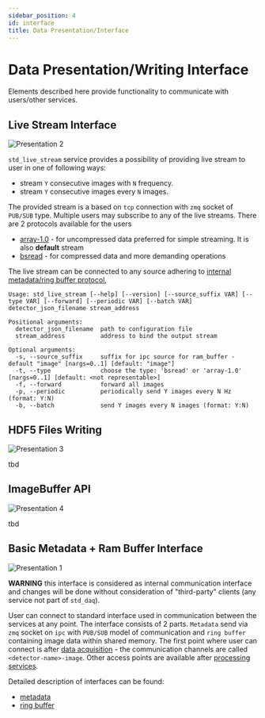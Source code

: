 ```yaml
---
sidebar_position: 4
id: interface
title: Data Presentation/Interface
---
```


# Data Presentation/Writing Interface

Elements described here provide functionality to communicate with users/other services.

## Live Stream Interface

![Presentation 2](/img/presentation_2.svg)


`std_live_stream` service provides a possibility of providing live stream to user in one of following ways:

- stream `Y` consecutive images with `N` frequency.
- stream `Y` consecutive images every `N` images.

The provided stream is a based on `tcp` connection with `zmq` socket of `PUB/SUB` type. Multiple users may subscribe to any of the live streams. There are 2 protocols available for the users

- [array-1.0](https://github.com/paulscherrerinstitute/htypes/tree/master) - for uncompressed data preferred for simple streaming. It is also **default** stream
- [bsread](https://git.psi.ch/sf_daq/bsread_specification) - for compressed data and more demanding operations

The live stream can be connected to any source adhering to [internal metadata/ring buffer protocol](#basic-metadata--ram-buffer-interface),

```text
Usage: std_live_stream [--help] [--version] [--source_suffix VAR] [--type VAR] [--forward] [--periodic VAR] [--batch VAR] detector_json_filename stream_address

Positional arguments:
  detector_json_filename  path to configuration file
  stream_address          address to bind the output stream 

Optional arguments:
  -s, --source_suffix     suffix for ipc source for ram_buffer - default "image" [nargs=0..1] [default: "image"]
  -t, --type              choose the type: 'bsread' or 'array-1.0' [nargs=0..1] [default: <not representable>]
  -f, --forward           forward all images 
  -p, --periodic          periodically send Y images every N Hz (format: Y:N) 
  -b, --batch             send Y images every N images (format: Y:N) 

```

## HDF5 Files Writing

![Presentation 3](/img/presentation_3.svg)

tbd

## ImageBuffer API

![Presentation 4](/img/presentation_4.svg)

tbd

## Basic Metadata + Ram Buffer Interface

![Presentation 1](/img/presentation_1.svg)

**WARNING** this interface is considered as internal communication interface and changes will be done without consideration of "third-party" clients (any service not part of `std_daq`).

User can connect to standard interface used in communication between the services at any point. The interface consists of 2 parts. `Metadata` send via `zmq` socket on `ipc` with `PUB/SUB` model of communication and `ring buffer` containing image data within shared memory. The first point where user can connect is after [data acquisition](acquisition.md) - the communication channels are called `<detector-name>-image`. Other access points are available after [processing services](processing.md).

Detailed description of interfaces can be found:
- [metadata](../Interfaces/protobuf.md)
- [ring buffer](../Interfaces/ringbuffer.md)

